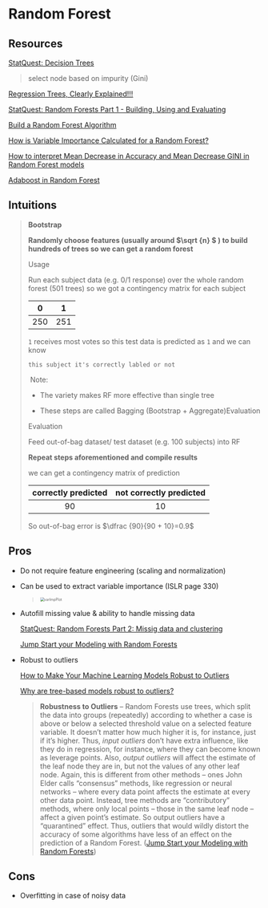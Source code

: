 # Random Forest

## Resources

[StatQuest: Decision Trees](https://www.youtube.com/watch?v=7VeUPuFGJHk)

> select node based on impurity (Gini)

[Regression Trees, Clearly Explained!!!](https://www.youtube.com/watch?v=g9c66TUylZ4)

[StatQuest: Random Forests Part 1 - Building, Using and Evaluating](https://www.youtube.com/watch?v=J4Wdy0Wc_xQ&feature=youtu.be)

[Build a Random Forest Algorithm](https://enlight.nyc/projects/random-forest)

[How is Variable Importance Calculated for a Random Forest?](https://www.displayr.com/how-is-variable-importance-calculated-for-a-random-forest/)

[How to interpret Mean Decrease in Accuracy and Mean Decrease GINI in Random Forest models](https://stats.stackexchange.com/questions/197827/how-to-interpret-mean-decrease-in-accuracy-and-mean-decrease-gini-in-random-fore)

[Adaboost in Random Forest](https://www.youtube.com/watch?v=LsK-xG1cLYA&feature=youtu.be)

## Intuitions



>**Bootstrap**
>
>**Randomly choose features (usually around  $\sqrt {n} $  ) to build hundreds of trees so we can get a random forest**
>
>Usage
>
>Run each subject data (e.g. 0/1 response) over the whole random forest (501 trees) so we got a contingency matrix for each subject
>
>|  0   |  1   |
>| :--: | :--: |
>| 250  | 251  |
>
>`1` receives most votes so this test data is predicted as `1` and we can know 
>
>`this subject it's correctly labled or not`
>
>​	Note:
>
>- The variety makes RF more effective than single tree
>
>- These steps are called Bagging (Bootstrap + Aggregate)Evaluation
>
>
>
>Evaluation
>
>Feed out-of-bag dataset/ test dataset (e.g. 100 subjects) into RF
>
>**Repeat steps aforementioned and compile results**
>
>we can get a contingency matrix of prediction 
>
>| correctly predicted | not correctly predicted |
>| :-----------------: | :---------------------: |
>|         90          |           10            |
>
>So out-of-bag error is $\dfrac {90}{90 + 10}=0.9$
>





## Pros

* Do not require feature engineering (scaling and normalization)

* Can be used to extract variable importance (ISLR page 330)

  > <img src="https://raw.githubusercontent.com/LuchaoQi/machine-learning/master/random forest/varimpplot.png" alt="varImpPlot" style="zoom: 50%;">

* Autofill missing value & ability to handle missing data

  [StatQuest: Random Forests Part 2: Missig data and clustering](https://www.youtube.com/watch?v=nyxTdL_4Q-Q&feature=youtu.be)

  [Jump Start your Modeling with Random Forests](https://www.elderresearch.com/blog/modeling-with-random-forests)

* Robust to outliers 

  [How to Make Your Machine Learning Models Robust to Outliers](https://heartbeat.fritz.ai/how-to-make-your-machine-learning-models-robust-to-outliers-44d404067d07)
  
  [Why are tree-based models robust to outliers?](https://www.quora.com/Why-are-tree-based-models-robust-to-outliers)
  
  > **Robustness to Outliers** – Random Forests use trees, which split the data into groups (repeatedly) according to whether a case is above or below a selected threshold value on a selected feature variable.  It doesn’t matter how much higher it is, for instance, just if it’s higher.  Thus, *input outliers* don’t have extra influence, like they do in regression, for instance, where they can become known as leverage points.  Also, *output outliers* will affect the estimate of the leaf node they are in, but not the values of any other leaf node.  Again, this is different from other methods – ones John Elder calls “consensus” methods, like regression or neural networks – where every data point affects the estimate at every other data point.  Instead, tree methods are “contributory” methods, where only local points – those in the same leaf node – affect a given point’s estimate.  So output outliers have a “quarantined” effect. Thus, outliers that would wildly distort the accuracy of some algorithms have less of an effect on the prediction of a Random Forest. ([Jump Start your Modeling with Random Forests](https://www.elderresearch.com/blog/modeling-with-random-forests))

## Cons

* Overfitting in case of noisy data
